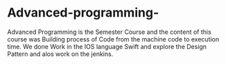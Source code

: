 # Advanced-programming-
Advanced Programming is the Semester Course and the content of this course was Building process of Code from the machine code to execution time.
We done Work in the IOS language Swift and explore the Design Pattern and alos work on the jenkins.
